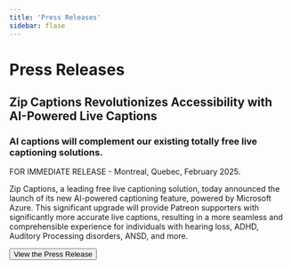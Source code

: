 ```yaml
---
title: 'Press Releases'
sidebar: flase
---
```


# Press Releases

## Zip Captions Revolutionizes Accessibility with AI-Powered Live Captions
### AI captions will complement our existing totally free live captioning solutions.

FOR IMMEDIATE RELEASE - Montreal, Quebec, February 2025.

Zip Captions, a leading free live captioning solution, today announced the launch of its new AI-powered
captioning feature, powered by Microsoft Azure. This significant upgrade will provide Patreon supporters with
significantly more accurate live captions, resulting in a more seamless and comprehensible experience for
individuals with hearing loss, ADHD, Auditory Processing disorders, ANSD, and more.

<form action="./files/Press Release - AI Captions.pdf" target="_blank">
    <input type="submit" value="View the Press Release" />
</form>